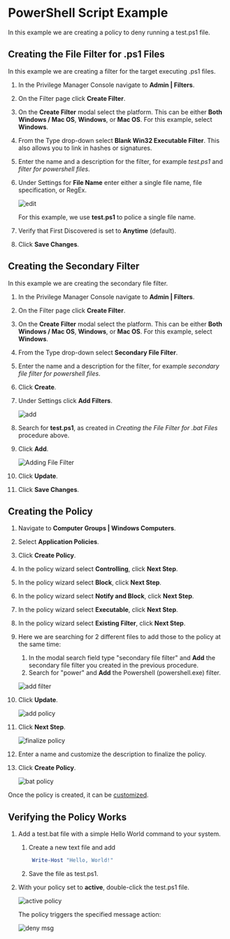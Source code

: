 [title]: # (PowerShell File)
[tags]: # (secondary file filter)
[priority]: # (2)
# PowerShell Script Example

In this example we are creating a policy to deny running a test.ps1 file.

## Creating the File Filter for .ps1 Files

In this example we are creating a filter for the target executing .ps1 files.

1. In the Privilege Manager Console navigate to __Admin | Filters__.
1. On the Filter page click __Create Filter__.
1. On the __Create Filter__ modal select the platform. This can be either __Both Windows / Mac OS__, __Windows__, or __Mac OS__. For this example, select __Windows__.
1. From the Type drop-down select __Blank Win32 Executable Filter__. This also allows you to link in hashes or signatures.
1. Enter the name and a description for the filter, for example _test.ps1_ and _filter for powershell files_.
1. Under Settings for __File Name__ enter either a single file name, file specification, or RegEx.

   ![edit](images/file-specifications-ps1.png "Adding the file name and verifying the First Discovered setting")

   For this example, we use __test.ps1__ to police a single file name.

1. Verify that First Discovered is set to __Anytime__ (default).
1. Click __Save Changes__.

## Creating the Secondary Filter

In this example we are creating the secondary file filter.

1. In the Privilege Manager Console navigate to __Admin | Filters__.
1. On the Filter page click __Create Filter__.
1. On the __Create Filter__ modal select the platform. This can be either __Both Windows / Mac OS__, __Windows__, or __Mac OS__. For this example, select __Windows__.
1. From the Type drop-down select __Secondary File Filter__. 
1. Enter the name and a description for the filter, for example _secondary file filter for powershell files_.
1. Click __Create__.
1. Under Settings click __Add Filters__.

   ![add](images/add-ps1-filter.png "Searching for and adding the test.bat filter")
1. Search for __test.ps1__, as created in _Creating the File Filter for .bat Files_ procedure above.
1. Click __Add__.

   ![Adding File Filter](images/sff-ps1-update.png "Updating the filter")
1. Click __Update__.
1. Click __Save Changes__.

## Creating the Policy

1. Navigate to __Computer Groups | Windows Computers__.
1. Select __Application Policies__.
1. Click __Create Policy__.
1. In the policy wizard select __Controlling__, click __Next Step__.
1. In the policy wizard select __Block__, click __Next Step__.
1. In the policy wizard select __Notify and Block__, click __Next Step__.
1. In the policy wizard select __Executable__, click __Next Step__.
1. In the policy wizard select __Existing Filter__, click __Next Step__.
1. Here we are searching for 2 different files to add those to the policy at the same time:
   1. In the modal search field type "secondary file filter" and __Add__ the secondary file filter you created in the previous procedure.
   1. Search for "power" and __Add__ the Powershell (powershell.exe) filter.

   ![add filter](images/ps1-pol-add-sff-2.png "Adding the secondary file filter for ps1 files to the policy")
1. Click __Update__.

   ![add policy](images/ps1-add-pol.png "Policy Wizard with selected filters")
1. Click __Next Step__.

   ![finalize policy](images/ps1-finalize.png "Finalizing the policy")
1. Enter a name and customize the description to finalize the policy.
1. Click __Create Policy__.

   ![bat policy](images/ps1-deny-pol.png "Policy to deny batch file execution")

Once the policy is created, it can be [customized](../../../../policies/policy-page.md).

## Verifying the Policy Works

1. Add a test.bat file with a simple Hello World command to your system.
   1. Create a new text file and add
   
      ```powershell
       Write-Host "Hello, World!"
      ```
   1. Save the file as test.ps1.
1. With your policy set to __active__, double-click the test.ps1 file.

   ![active policy](images/pol-act.png "Policy is set to active")

   The policy triggers the specified message action:

   ![deny msg](images/mes-action-ps1.png "The Application Denied Message Action is displayed")
<!-- 1. With your policy set to __inactive__, verify via Agent Utility that the update was received and the policy was removed:

   ![agent](images/agent-update-ps1.png "Verify the Agent received the update")
1. Double-click the test.ps1 file.

   ![hello world](images/hello-world-ps1.png "The PowerShell file executes")

   The PowerShell file is executed and Hello World is printed to the cmd.exe output window. -->
